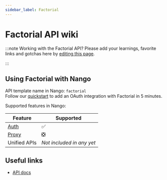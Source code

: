 ```yaml
---
sidebar_label: Factorial
---
```


# Factorial API wiki

:::note Working with the Factorial API?
Please add your learnings, favorite links and gotchas here by [editing this page](https://github.com/nangohq/nango/tree/master/docs/docs/providers/factorial.md).

:::

## Using Factorial with Nango

API template name in Nango: `factorial`  
Follow our [quickstart](../quickstart.md) to add an OAuth integration with Factorial in 5 minutes.

Supported features in Nango:

| Feature                            | Supported                 |
| ---------------------------------- | ------------------------- |
| [Auth](/nango-auth/core-concepts)  | ✅                        |
| [Proxy](/nango-unified-apis/proxy) | ❎                        |
| Unified APIs                       | _Not included in any yet_ |

## Useful links

-   [API docs](https://apidoc.factorialhr.com/docs/request-an-authorization-code)
